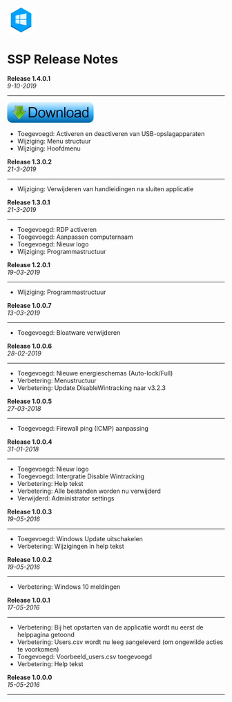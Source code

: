 ![Logo](assets/SSP_64x64.png?raw=true "Logo SSP")
# SSP Release Notes

**Release 1.4.0.1**  
*9-10-2019*

---
<a href="https://github.com/jebr/System-Setup-Program-SSP/releases" Download>
  <img src="assets/download-small.png" alt="Download programma">
</a>



- Toegevoegd: Activeren en deactiveren van USB-opslagapparaten
- Wijziging: Menu structuur
- Wijziging: Hoofdmenu


**Release 1.3.0.2**  
*21-3-2019*

---
- Wijziging: Verwijderen van handleidingen na sluiten applicatie


**Release 1.3.0.1**   
*21-3-2019*

---
- Toegevoegd: RDP activeren
- Toegevoegd: Aanpassen computernaam
- Toegevoegd: Nieuw logo
- Wijziging: Programmastructuur


**Release 1.2.0.1**   
*19-03-2019*

---
- Wijziging: Programmastructuur


**Release 1.0.0.7**  
*13-03-2019*

---
- Toegevoegd: Bloatware verwijderen


**Release 1.0.0.6**  
*28-02-2019*

---
- Toegevoegd: Nieuwe energieschemas (Auto-lock/Full)
- Verbetering: Menustructuur
- Verbetering: Update DisableWintracking naar v3.2.3


**Release 1.0.0.5**  
*27-03-2018*

---
- Toegevoegd: Firewall ping (ICMP) aanpassing


**Release 1.0.0.4**  
*31-01-2018*

---
- Toegevoegd: Nieuw logo
- Toegevoegd: Intergratie Disable Wintracking
- Verbetering: Help tekst
- Verbetering: Alle bestanden worden nu verwijderd
- Verwijderd: Administrator settings


**Release 1.0.0.3**  
*19-05-2016*

---
- Toegevoegd: Windows Update uitschakelen
- Verbetering: Wijzigingen in help tekst


**Release 1.0.0.2**  
*19-05-2016*

---
- Verbetering: Windows 10 meldingen


**Release 1.0.0.1**  
*17-05-2016*

---
- Verbetering: Bij het opstarten van de applicatie wordt nu eerst de helppagina getoond
- Verbetering: Users.csv wordt nu leeg aangeleverd (om ongewilde acties te voorkomen)
- Toegevoegd: Voorbeeld_users.csv toegevoegd
- Verbetering: Help tekst


**Release 1.0.0.0**  
*15-05-2016*

---
